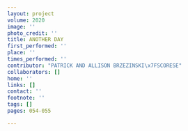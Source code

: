 ```yaml
---
layout: project
volume: 2020
image: ''
photo_credit: ''
title: ANOTHER DAY
first_performed: ''
place: ''
times_performed: ''
contributor: "PATRICK AND ALLISON BRZEZINSKI\x7FSCORESE"
collaborators: []
home: ''
links: []
contact: ''
footnote: ''
tags: []
pages: 054-055

---
```




